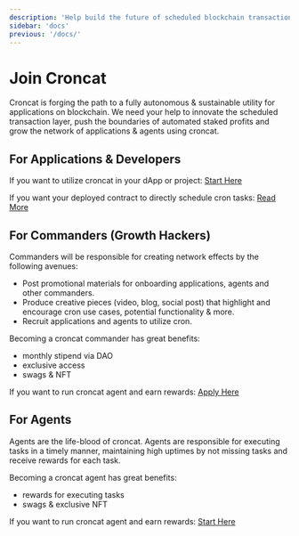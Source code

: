 ```yaml
---
description: 'Help build the future of scheduled blockchain transactions!'
sidebar: 'docs'
previous: '/docs/'
---
```


# Join Croncat

Croncat is forging the path to a fully autonomous & sustainable utility for applications on blockchain. We need your help to innovate the scheduled transaction layer, push the boundaries of automated staked profits and grow the network of applications & agents using croncat.

## For Applications & Developers
[developers]: #developers

If you want to utilize croncat in your dApp or project: [Start Here](/docs/task-creation)

If you want your deployed contract to directly schedule cron tasks: [Read More](/docs/contract-integration)

## For Commanders (Growth Hackers)
[commanders]: #commanders

Commanders will be responsible for creating network effects by the following avenues:
* Post promotional materials for onboarding applications, agents and other commanders.
* Produce creative pieces (video, blog, social post) that highlight and encourage cron use cases, potential functionality & more.
* Recruit applications and agents to utilize cron. 

Becoming a croncat commander has great benefits:
* monthly stipend via DAO
* exclusive access
* swags & NFT

If you want to run croncat agent and earn rewards: [Apply Here](https://docs.google.com/forms/d/e/1FAIpQLSeBmgzMdDF27gWYJAk85lN5pZS84fN72BwOer018etUBLohXg/viewform)

## For Agents
[agents]: #agents 

Agents are the life-blood of croncat. Agents are responsible for executing tasks in a timely manner, maintaining high uptimes by not missing tasks and receive rewards for each task.

Becoming a croncat agent has great benefits:
* rewards for executing tasks
* swags & exclusive NFT

If you want to run croncat agent and earn rewards: [Start Here](/docs/agent-cli)